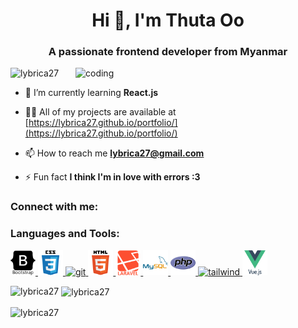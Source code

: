 <h1 align="center">Hi 👋, I'm Thuta Oo</h1>
<h3 align="center">A passionate frontend developer from Myanmar</h3>
<img align="right" alt="coding" width="400" src="https://github.com/lybrica27/lybrica-profile/assets/81669726/c6970fca-da20-4ccc-907b-82435f82d5ba">

<p align="left"> <img src="https://komarev.com/ghpvc/?username=lybrica27&label=Profile%20views&color=0e75b6&style=flat" alt="lybrica27" /> </p>



- 🌱 I’m currently learning **React.js**

- 👨‍💻 All of my projects are available at [https://lybrica27.github.io/portfolio/](https://lybrica27.github.io/portfolio/)

- 📫 How to reach me **lybrica27@gmail.com**

- ⚡ Fun fact **I think I'm in love with errors :3**

<h3 align="left">Connect with me:</h3>
<p align="left">
</p>

<h3 align="left">Languages and Tools:</h3>
<p align="left"> <a href="https://getbootstrap.com" target="_blank" rel="noreferrer"> <img src="https://raw.githubusercontent.com/devicons/devicon/master/icons/bootstrap/bootstrap-plain-wordmark.svg" alt="bootstrap" width="40" height="40"/> </a> <a href="https://www.w3schools.com/css/" target="_blank" rel="noreferrer"> <img src="https://raw.githubusercontent.com/devicons/devicon/master/icons/css3/css3-original-wordmark.svg" alt="css3" width="40" height="40"/> </a> <a href="https://git-scm.com/" target="_blank" rel="noreferrer"> <img src="https://www.vectorlogo.zone/logos/git-scm/git-scm-icon.svg" alt="git" width="40" height="40"/> </a> <a href="https://www.w3.org/html/" target="_blank" rel="noreferrer"> <img src="https://raw.githubusercontent.com/devicons/devicon/master/icons/html5/html5-original-wordmark.svg" alt="html5" width="40" height="40"/> </a> <a href="https://laravel.com/" target="_blank" rel="noreferrer"> <img src="https://raw.githubusercontent.com/devicons/devicon/master/icons/laravel/laravel-plain-wordmark.svg" alt="laravel" width="40" height="40"/> </a> <a href="https://www.mysql.com/" target="_blank" rel="noreferrer"> <img src="https://raw.githubusercontent.com/devicons/devicon/master/icons/mysql/mysql-original-wordmark.svg" alt="mysql" width="40" height="40"/> </a> <a href="https://www.php.net" target="_blank" rel="noreferrer"> <img src="https://raw.githubusercontent.com/devicons/devicon/master/icons/php/php-original.svg" alt="php" width="40" height="40"/> </a> <a href="https://tailwindcss.com/" target="_blank" rel="noreferrer"> <img src="https://www.vectorlogo.zone/logos/tailwindcss/tailwindcss-icon.svg" alt="tailwind" width="40" height="40"/> </a> <a href="https://vuejs.org/" target="_blank" rel="noreferrer"> <img src="https://raw.githubusercontent.com/devicons/devicon/master/icons/vuejs/vuejs-original-wordmark.svg" alt="vuejs" width="40" height="40"/> </a> </p>

<p><img align="left" src="https://github-readme-stats.vercel.app/api/top-langs?username=lybrica27&show_icons=true&locale=en&layout=compact" alt="lybrica27" /></p>

<p>&nbsp;<img align="center" src="https://github-readme-stats.vercel.app/api?username=lybrica27&show_icons=true&locale=en" alt="lybrica27" /></p>

<p><img align="center" src="https://github-readme-streak-stats.herokuapp.com/?user=lybrica27&" alt="lybrica27" /></p>
